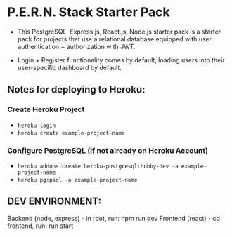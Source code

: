 # P.E.R.N. Stack Starter Pack

- This PostgreSQL, Express.js, React.js, Node.js starter pack is a starter pack for projects that use a relational database equipped with user authentication + authorization with JWT.

- Login + Register functionality comes by default, loading users into their user-specific dashboard by default.

## Notes for deploying to Heroku:

### Create Heroku Project

- `heroku login`
- `heroku create example-project-name`

### Configure PostgreSQL (if not already on Heroku Account)

- `heroku addons:create heroku-postgresql:hobby-dev -a example-project-name`
- `heroku pg:psql -a example-project-name`

## DEV ENVIRONMENT:

Backend (node, express) - in root, run: npm run dev
Frontend (react) - cd frontend, run: run start
